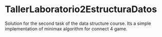 # TallerLaboratorio2EstructuraDatos
Solution for the second task of the data structure course. Its a simple implementation of minimax algorithm for connect 4 game.
